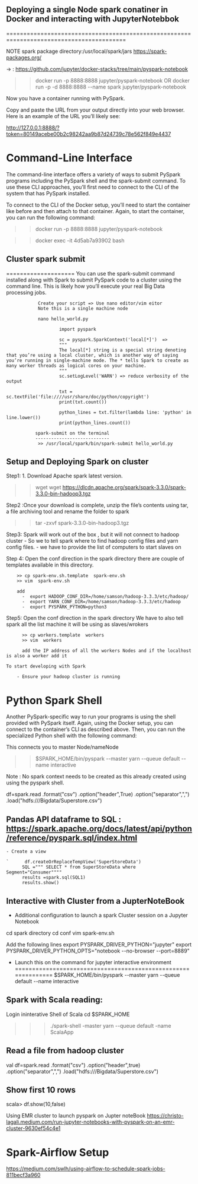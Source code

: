 








## Deploying a single Node spark conatiner in Docker and interacting with JupyterNotebbok
=========================================================================================

NOTE  spark package directory:/usr/local/spark/jars
https://spark-packages.org/


-> : https://github.com/jupyter/docker-stacks/tree/main/pyspark-notebook

>> docker run -p 8888:8888 jupyter/pyspark-notebook
OR 
>> docker run -p  -d 8888:8888 --name spark jupyter/pyspark-notebook

Now you have a container running with PySpark. 

Copy and paste the URL from your output directly into your web browser. Here is an example of the URL you’ll likely see:

http://127.0.0.1:8888/?token=80149acebe00b2c98242aa9b87d24739c78e562f849e4437

Command-Line Interface
========================
The command-line interface offers a variety of ways to submit PySpark programs including the PySpark shell and the spark-submit command. To use these CLI approaches, you’ll first need to connect to the CLI of the system that has PySpark installed.

To connect to the CLI of the Docker setup, you’ll need to start the container like before and then attach to that container. Again, to start the container, you can run the following command:

>> docker run -p 8888:8888 jupyter/pyspark-notebook

>> docker exec -it 4d5ab7a93902 bash


   ## Cluster spark submit
   ====================
                You can use the spark-submit command installed along with Spark to submit PySpark code to a cluster using the command line. This is likely how you’ll execute your real Big Data processing jobs.

                Create your script => Use nano editor/vim eitor
                Note this is a single machine node
                
                nano hello_world.py

                        import pyspark

                        sc = pyspark.SparkContext('local[*]')  => 
                        """
                        The local[*] string is a special string denoting that you’re using a local cluster, which is another way of saying you’re running in single-machine mode. The * tells Spark to create as many worker threads as logical cores on your machine.
                        """
                        sc.setLogLevel('WARN') => reduce verbosity of the output

                        txt = sc.textFile('file:////usr/share/doc/python/copyright')
                        print(txt.count())

                        python_lines = txt.filter(lambda line: 'python' in line.lower())
                        print(python_lines.count())

               spark-submit on the terminal
               ----------------------------
                >> /usr/local/spark/bin/spark-submit hello_world.py


  



## Setup and Deploying Spark on cluster

Step1: 1. Download Apache spark latest version.
  >> wget wget https://dlcdn.apache.org/spark/spark-3.3.0/spark-3.3.0-bin-hadoop3.tgz

Step2 :Once your download is complete, unzip the file’s contents using tar, a file archiving tool and rename the folder to spark
  >>tar -zxvf spark-3.3.0-bin-hadoop3.tgz

Step3: Spark will work out of the box , but it will not connect to hadoop cluster
      - So we to tell spark where to find hadoop config files and yarn config files.
      - we have to provide the list of computers to start slaves on 

Step 4: Open the conf direction in the spark directory
        there are couple of templates  available in this directory.

        >> cp spark-env.sh.template  spark-env.sh
        >> vim  spark-env.sh

        add 
          -  export HADOOP_CONF_DIR=/home/samson/hadoop-3.3.3/etc/hadoop/
          -  export YARN_CONF_DIR=/home/samson/hadoop-3.3.3/etc/hadoop
          -  export PYSPARK_PYTHON=python3

Step5: Open the conf direction in the spark directory
       We have to also tell spark all the list machine it will be using as slaves/wrokers

          >> cp workers.template  workers
          >> vim  workers

          add the IP address of all the workers Nodes and if the localhost is also a worker add it

    To start developing with Spark

        - Ensure your hadoop cluster is running



Python Spark Shell
====================

Another PySpark-specific way to run your programs is using the shell provided with PySpark itself. Again, using the Docker setup, you can connect to the container’s CLI as described above. Then, you can run the specialized Python shell with the following command:

This connects you to master Node/nameNode

  >> $SPARK_HOME/bin/pyspark --master yarn --queue default --name interactive 

   Note : No spark context needs to be created as this already created using using the pyspark shell.

  df=spark.read
      .format("csv")
      .option("header",True)
      .option("separator",",")
      .load("hdfs:///Bigdata/Superstore.csv")

  
  ## Pandas API dataframe to SQL : https://spark.apache.org/docs/latest/api/python/reference/pyspark.sql/index.html
  
    - Create a view

    `      df.createOrReplaceTempView('SuperStoreData')
          SQL =""" SELECT * from SuperStoreData where Segment="Consumer""""
          results =spark.sql(SQL1)
          results.show()


## Interactive with Cluster from a JupterNoteBook

  - Additional configuration to launch a spark Cluster session on a Jupyter Notebook

   cd spark directory
   cd conf
   vim  spark-env.sh

   Add the following lines
      export  PYSPARK_DRIVER_PYTHON="jupyter"
      export PYSPARK_DRIVER_PYTHON_OPTS="notebook --no-browser --port=8889"

  - Launch this on the command for jupyter interactive environment
   ==============================================================
    $SPARK_HOME/bin/pyspark --master yarn --queue default --name interactive 
    

## Spark with Scala reading:

Login ininterative Shell of Scala
cd $SPARK_HOME
>>>./spark-shell -master yarn --queue default -name ScalaApp


Read a file from hadoop cluster
-------------------------------
  val df=spark.read
         .format("csv")
         .option("header",true)
         .option("separator",",")
         .load("hdfs:///Bigdata/Superstore.csv")


Show first 10 rows
-------------------
scala> df.show(10,false)






Using EMR cluster to launch pyspark on Jupter noteBook
      https://christo-lagali.medium.com/run-jupyter-notebooks-with-pyspark-on-an-emr-cluster-9630ef54c4e1


Spark-Airflow Setup
===================

https://medium.com/swlh/using-airflow-to-schedule-spark-jobs-811becf3a960